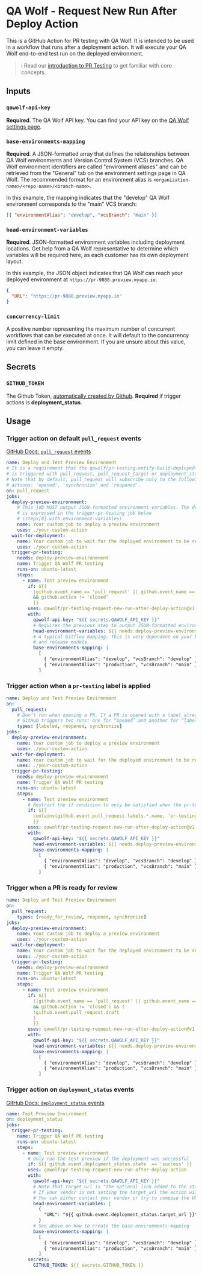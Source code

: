 # QA Wolf - Request New Run After Deploy Action

This is a GitHub Action for PR testing with QA Wolf. It is intended to be used in a workflow that runs after a deployment action. It will execute your QA Wolf end-to-end test run on the deployed environment.

> ℹ️ Read our [introduction to PR Testing](https://qawolf.notion.site/VCS-Branch-Testing-45be5d10d93249aeb8c1f995d26356ec?pvs=4) to get familiar with core concepts.

## Inputs

### `qawolf-api-key`

**Required**. The QA Wolf API key. You can find your API key on the [QA Wolf settings page](https://app.qawolf.com/settings).

### `base-environments-mapping`

**Required**. A JSON-formatted array that defines the relationships between QA Wolf environments and Version Control System (VCS) branches. QA Wolf environment identifiers are called "environment aliases" and can be retrieved from the "General" tab on the environment settings page in QA Wolf. The recommended format for an environment alias is `<organization-name>/<repo-name>/<branch-name>`.

In this example, the mapping indicates that the "develop" QA Wolf environment corresponds to the "main" VCS branch:

```json
[{ "environmentAlias": "develop", "vcsBranch": "main" }]
```

### `head-environment-variables`

**Required**. JSON-formatted environment variables including deployment locations. Get help from a QA Wolf representative to determine which variables will be required here, as each customer has its own deployment layout.

In this example, the JSON object indicates that QA Wolf can reach your deployed environment at `https://pr-9888.preview.myapp.io`:

```json
{
  "URL": "https://pr-9888.preview.myapp.io"
}
```

### `concurrency-limit`

A positive number representing the maximum number of concurrent workflows that can be executed at once. It will default to the concurrency limit defined in the base environment. If you are unsure about this value, you can leave it empty.

## Secrets

### `GITHUB_TOKEN`

The Github Token, [automatically created by Github](https://docs.github.com/en/actions/security-guides/automatic-token-authentication#about-the-github_token-secret). **Required** if trigger actions is **deployment_status**.

## Usage

### Trigger action on default `pull_request` events

[GitHub Docs: `pull_request` events](https://docs.github.com/en/actions/using-workflows/events-that-trigger-workflows#pull_request)

```yaml
name: Deploy and Test Preview Environment
# It is a requirement that the qawolf/pr-testing-notify-build-deployed-action
# is triggered with pull_request, pull_request_target or deployment_status events exclusively.
# Note that by default, pull_request will subscribe only to the following
# actions: 'opened', 'synchronize' and 'reopened'.
on: pull_request
jobs:
  deploy-preview-environmnent:
    # This job MUST output JSON-formatted environment-variables. The dependency
    # is expressed in the trigger-pr-testing job below
    # (steps[0].with.environment-variables)
    name: Your custom job to deploy a preview environment
    uses: ./your-custom-action
  wait-for-deployment:
    name: Your custom job to wait for the deployed environment to be ready
    uses: ./your-custom-action
  trigger-pr-testing:
    needs: deploy-preview-environmnent
    name: Trigger QA Wolf PR testing
    runs-on: ubuntu-latest
    steps:
      - name: Test preview environment
        if: ${{
          (github.event_name == 'pull_request' || github.event_name == 'pull_request_target')
          && github.action != 'closed'
          }}
        uses: qawolf/pr-testing-request-new-run-after-deploy-action@v1.0.2
        with:
          qawolf-api-key: "${{ secrets.QAWOLF_API_KEY }}"
          # Requires the previous step to output JSON-formatted environment variables
          head-environment-variables: ${{ needs.deploy-preview-environmnent.outputs.environment-variables }}
          # A typical Gitflow mapping. This is very dependent on your branching
          # and release models.
          base-environments-mapping: |
            [
              { "environmentAlias": "develop", "vcsBranch": "develop" },
              { "environmentAlias": "production", "vcsBranch": "main" }
            ]
```

### Trigger action when a `pr-testing` label is applied

```yaml
name: Deploy and Test Preview Environment
on:
  pull_request:
    # Don’t run when opening a PR. If a PR is opened with a label already attached,
    # GitHub triggers two runs: one for “opened” and another for “labeled”
    types: [labeled, reopened, synchronize]
jobs:
  deploy-preview-environmnent:
    name: Your custom job to deploy a preview environment
    uses: ./your-custom-action
  wait-for-deployment:
    name: Your custom job to wait for the deployed environment to be ready
    uses: ./your-custom-action
  trigger-pr-testing:
    needs: deploy-preview-environmnent
    name: Trigger QA Wolf PR testing
    runs-on: ubuntu-latest
    steps:
      - name: Test preview environment
        # Restrict the if condition to only be satisfied when the pr-testing label is applied.
        if: ${{
          contains(github.event.pull_request.labels.*.name, 'pr-testing')
          }}
        uses: qawolf/pr-testing-request-new-run-after-deploy-action@v1.0.2
        with:
          qawolf-api-key: "${{ secrets.QAWOLF_API_KEY }}"
          head-environment-variables: ${{ needs.deploy-preview-environmnent.outputs.environment-variables }}
          base-environments-mapping: |
            [
              { "environmentAlias": "develop", "vcsBranch": "develop" },
              { "environmentAlias": "production", "vcsBranch": "main" }
            ]
```

### Trigger when a PR is ready for review

```yaml
name: Deploy and Test Preview Environment
on:
  pull_request:
    types: [ready_for_review, reopened, synchronize]
jobs:
  deploy-preview-environmnent:
    name: Your custom job to deploy a preview environment
    uses: ./your-custom-action
  wait-for-deployment:
    name: Your custom job to wait for the deployed environment to be ready
    uses: ./your-custom-action
  trigger-pr-testing:
    needs: deploy-preview-environmnent
    name: Trigger QA Wolf PR testing
    runs-on: ubuntu-latest
    steps:
      - name: Test preview environment
        if: ${{
          ((github.event_name == 'pull_request' || github.event_name == 'pull_request_target')
          && github.action != 'closed') && (
          !github.event.pull_request.draft
          )
          }}
        uses: qawolf/pr-testing-request-new-run-after-deploy-action@v1.0.2
        with:
          qawolf-api-key: "${{ secrets.QAWOLF_API_KEY }}"
          head-environment-variables: ${{ needs.deploy-preview-environmnent.outputs.environment-variables }}
          base-environments-mapping: |
            [
              { "environmentAlias": "develop", "vcsBranch": "develop" },
              { "environmentAlias": "production", "vcsBranch": "main" }
            ]
```

### Trigger action on `deployment_status` events

[GitHub Docs: `deployment_status` events](https://docs.github.com/en/actions/using-workflows/events-that-trigger-workflows#deployment_status)

```yaml
name: Test Preview Environment
on: deployment_status
jobs:
  trigger-pr-testing:
    name: Trigger QA Wolf PR testing
    runs-on: ubuntu-latest
    steps:
      - name: Test preview environment
        # Only run the test preview if the deployment was successful
        if: ${{ github.event.deployment_status.state  == 'success' }}
        uses: qawolf/pr-testing-request-new-run-after-deploy-action
        with:
          qawolf-api-key: "${{ secrets.QAWOLF_API_KEY }}"
          # Note that target_url is "The optional link added to the status.".
          # If your vendor is not setting the target_url the action will not work.
          # You can either contact your vendor or try to compose the URL by following your vendor documentation.
          head-environment-variables: |
            {
              "URL": "${{ github.event.deployment_status.target_url }}"
            }
          # See above on how to create the base-environments-mapping
          base-environments-mapping: |
            [
              { "environmentAlias": "develop", "vcsBranch": "develop" },
              { "environmentAlias": "production", "vcsBranch": "main" }
            ]
        secrets:
          GITHUB_TOKEN: ${{ secrets.GITHUB_TOKEN }}
```
